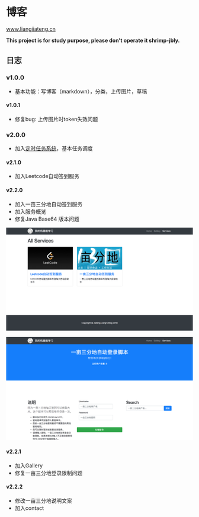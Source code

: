 # 博客

www.liangjiateng.cn

**This project is for study purpose, please don't operate it shrimp-jbly.**

## 日志

### v1.0.0

- 基本功能：写博客（markdown），分类，上传图片，草稿

#### v1.0.1

- 修复bug: 上传图片时token失效问题

### v2.0.0

- 加入[定时任务系统](https://github.com/toxicaker/job_shceduler)，基本任务调度


#### v2.1.0

- 加入Leetcode自动签到服务

#### v2.2.0

- 加入一亩三分地自动签到服务
- 加入服务概览
- 修复Java Base64 版本问题

![签到](img/2.png)

![签到](img/1.png)

#### v2.2.1

- 加入Gallery
- 修复一亩三分地登录限制问题

#### v2.2.2

- 修改一亩三分地说明文案
- 加入contact




 